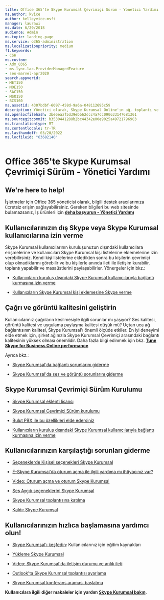 ```yaml
---
title: Office 365'te Skype Kurumsal Çevrimiçi Sürüm - Yönetici Yardımı
ms.author: kvice
author: kelleyvice-msft
manager: laurawi
ms.date: 6/29/2018
audience: Admin
ms.topic: landing-page
ms.service: o365-administration
ms.localizationpriority: medium
f1.keywords:
- CSH
ms.custom:
- Adm_O365
- ms.lync.lac.ProviderManagedFeature
- seo-marvel-apr2020
search.appverid:
- MET150
- MOE150
- SAC150
- MSO150
- BCS160
ms.assetid: 4307bdbf-6097-458d-9a6a-048112695c59
description: Yönetici olarak, Skype Kurumsal Online'ın ağ, toplantı ve im ve kullanıcılara dış erişim dahil olmak üzere bölümlerini ayarlamayla ilgili yardım bulun.
ms.openlocfilehash: 3be6eaaf5d39ebb62dcc4a7cc090633147681301
ms.sourcegitcommit: b3530441288b2bc44342e00e9025a49721796903
ms.translationtype: MT
ms.contentlocale: tr-TR
ms.lasthandoff: 03/20/2022
ms.locfileid: "63682140"
---
```

# <a name="skype-for-business-online-in-office-365---admin-help"></a>Office 365'te Skype Kurumsal Çevrimiçi Sürüm - Yönetici Yardımı

## <a name="were-here-to-help"></a>We're here to help!

İşletmeler için Office 365 yöneticisi olarak, bilgili destek aracılarımıza ücretsiz erişim sağlayabilirsiniz. Gereken bilgileri bu web sitesinde bulamazsanız, İş ürünleri için **[deha başvurun - Yönetici Yardımı](https://support.office.com/article/32a17ca7-6fa0-4870-8a8d-e25ba4ccfd4b)**
  
## <a name="let-your-users-contact-external-skype-or-skype-for-business-users"></a>Kullanıcılarınızın dış Skype veya Skype Kurumsal kullanıcılarına izin verme

Skype Kurumsal kullanıcılarının kuruluşunuzun dışındaki kullanıcılara erişmelerine ve kullanıcıları Skype Kurumsal kişi listelerine eklemelerine izin verebilirsiniz. Kendi kişi listelerine ekledikten sonra bu kişilerin çevrimiçi olup olmadıklarını görebilir ve bu kişilerle anında ileti ile iletişim kurabilir, toplantı yapabilir ve masaüstlerini paylaşabilirler. Yönergeler için bkz.:
  
- [Kullanıcıların kuruluş dışındaki Skype Kurumsal kullanıcılarıyla bağlantı kurmasına izin verme](https://support.office.com/article/b414873a-0059-4cd5-aea1-e5d0857dbc94)
    
- [Kullanıcıların Skype Kurumsal kişi eklemesine Skype verme](https://support.office.com/article/08666236-1894-42ae-8846-e49232bbc460)
    
## <a name="improve-call-and-video-quality"></a>Çağrı ve görüntü kalitesini geliştirin

Kullanıcılarınız çağrıların kesilmesiyle ilgili sorunlar mı yaşıyor? Ses kalitesi, görüntü kalitesi ve uygulama paylaşma kalitesi düşük mü? Uçtan uca ağ bağlantısının kalitesi, Skype Kurumsal'ı önemli ölçüde etkiler. En iyi deneyimi elde etmek için, şirket ağınızla Skype Kurumsal Çevrimiçi arasındaki bağlantı kalitesinin yüksek olması önemlidir. Daha fazla bilgi edinmek için bkz. **[Tune Skype for Business Online performance](tune-skype-for-business-online-performance.md)**. 
  
Ayrıca bkz.:
  
- [Skype Kurumsal'da bağlantı sorunlarını giderme](https://support.office.com/article/ca302828-783f-425c-bbe2-356348583771)
    
- [Skype Kurumsal'da ses ve görüntü sorunlarını giderme](https://support.office.com/article/62777bc6-c52b-47ae-84ba-a8905c3b71dc)
    
## <a name="set-up-skype-for-business-online"></a>Skype Kurumsal Çevrimiçi Sürüm Kurulumu

- [Skype Kurumsal eklenti lisansı](https://support.office.com/article/3ed752b1-5983-43f9-bcfd-760619ab40a7)
    
- [Skype Kurumsal Çevrimiçi Sürüm kurulumu](https://support.office.com/article/40296968-e779-4259-980b-c2de1c044c6e)
    
- [Bulut PBX ile bu özellikleri elde edersiniz](https://support.office.com/article/bc9756d1-8a2f-42c4-98f6-afb17c29231c)
    
- [Kullanıcıların kuruluş dışındaki Skype Kurumsal kullanıcılarıyla bağlantı kurmasına izin verme](https://support.office.com/article/b414873a-0059-4cd5-aea1-e5d0857dbc94)
    
## <a name="fix-problems-for-your-users"></a>Kullanıcılarınızın karşılaştığı sorunları giderme

- [Seçeneklerde Kişisel seçenekleri Skype Kurumsal](https://support.office.com/article/68bacc31-71d3-44c3-a4d4-64da78c447aa#bkmk-stop-automatic-startup)
    
- [E-Skype Kurumsal'da oturum açma ile ilgili yardıma mı ihtiyacınız var?](https://support.office.com/article/448b8ea7-5b33-444a-afd4-175fc9930d05)
    
- [Video: Oturum açma ve oturum Skype Kurumsal](https://support.office.com/article/8abed4b3-ac48-493e-9d76-0e10140e9451)
    
- [Ses Aygıtı seçeneklerini Skype Kurumsal](https://support.office.com/article/2533d929-9814-4349-8ae4-fca29246e2ff)
    
- [Skype Kurumsal toplantısına katılma](https://support.office.com/article/3862be6d-758a-4064-a016-67c0febf3cd5)
    
- [Kaldır Skype Kurumsal](https://support.office.com/article/28C4A036-7F22-406C-B7F4-87894CBAF902)
    
## <a name="help-your-users-get-started-quickly"></a>Kullanıcılarınızın hızlıca başlamasına yardımcı olun!

- [Skype Kurumsal'ı keşfedin](https://support.office.com/article/8a3491a3-c095-4718-80cf-cbbe4afe4eba): Kullanıcılarınız için eğitim kaynakları 
    
- [Yükleme Skype Kurumsal](https://support.office.com/article/8a0d4da8-9d58-44f9-9759-5c8f340cb3fb)
    
- [Video: Skype Kurumsal'da iletişim durumu ve anlık ileti](https://support.office.com/article/c873b869-4ce0-4375-9bea-5de150eaf081)
    
- [Outlook'ta Skype Kurumsal toplantısı ayarlama](https://support.office.com/article/b8305620-d16e-4667-989d-4a977aad6556)
    
- [Skype Kurumsal konferans araması başlatma](https://support.office.com/article/8dc8ac52-91ac-4db9-8672-11551fdaf997)
    
 **Kullanıcılara ilgili diğer makaleler için yardım [Skype Kurumsal bakın](https://support.office.com/article/4fbe07ce-6b15-4a06-bcf0-baea57890410).**
  

